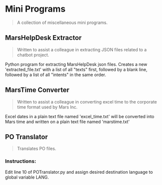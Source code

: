 # Mini Programs
> A collection of miscellaneous mini programs.

## MarsHelpDesk Extractor
> Written to assist a colleague in extracting JSON files related to a chatbot project.

Python program for extracting MarsHelpDesk json files.
Creates a new 'extracted_file.txt' with a list of all "texts" first, followed
by a blank line, followed by a list of all "intents" in the same order.

## MarsTime Converter
> Written to assist a colleague in converting excel time to the corporate time format used by Mars Inc.

Excel dates in a plain text file named 'excel_time.txt' will be converted into
Mars time and written on a plain text file named 'marstime.txt'

## PO Translator
> Translates PO files.

### Instructions: 
Edit line 10 of POTranslator.py and assign desired destination language to global variable LANG.
